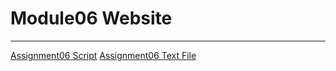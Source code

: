 # Module06 Website
---
[Assignment06 Script](https://github.com/klm900/IntroToProg-Python-Mod06/blob/main/Assigment06.py)
[Assignment06 Text File](https://github.com/klm900/IntroToProg-Python-Mod06/blob/main/ToDoFile.txt)
